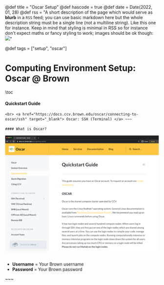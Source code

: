 @def title = "Oscar Setup"
@def hascode = true
@def date = Date(2022, 01, 28)
@def rss = "A short description of the page which would serve as **blurb** in a `RSS` feed; you can use basic markdown here but the whole description string must be a single line (not a multiline string). Like this one for instance. Keep in mind that styling is minimal in RSS so for instance don't expect maths or fancy styling to work; images should be ok though: ![](https://upload.wikimedia.org/wikipedia/en/3/32/Rick_and_Morty_opening_credits.jpeg)"

@def tags = ["setup", "oscar"]

# Computing Environment Setup: Oscar @ Brown

\toc

#### Quickstart Guide
~~~ <a href="https://docs.ccv.brown.edu/oscar/" target="_blank"> Brown CCV Oscar Documentation </a>
<br> <a href="https://docs.ccv.brown.edu/oscar/connecting-to-oscar/ssh" target="_blank"> Oscar: SSH (Terminal) </a> ~~~

#### What is Oscar?

~~~ 
<div class="home-box">
    <center><img src = "/assets/setup/oscar/oscar_1.png" alt = "oscar main" class=""></center>
    <br>
    <ul>
        <li><b>Username</b> = Your Brown username</li>
        <li><b>Password</b> = Your Brown password</li>
    </ul>
</div>
~~~



